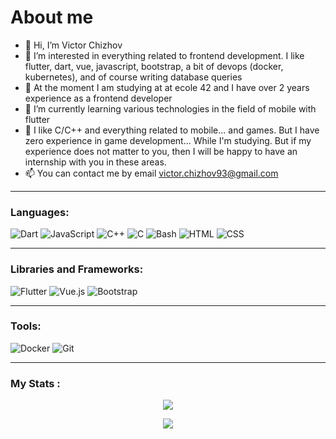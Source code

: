 <!--
**chizhovvictor/chizhovvictor** is a ✨ _special_ ✨ repository because its `README.md` (this file) appears on your GitHub profile.
-->


# About me
- 👋 Hi, I’m Victor Chizhov
- 👀 I’m interested in everything related to frontend development. I like flutter, dart, vue, javascript, bootstrap, a bit of devops (docker, kubernetes), and of course writing database queries
- 🌱 At the moment I am studying at at ecole 42 and I have over 2 years experience as a frontend developer
- 📱 I’m currently learning various technologies in the field of mobile with flutter
- 💞️ I like С/С++ and everything related to mobile... and games. But I have zero experience in game development... While I'm studying. But if my experience does not matter to you, then I will be happy to have an internship with you in these areas.
- 📫 You can contact me by email victor.chizhov93@gmail.com

---

### Languages:

![Dart](https://img.shields.io/badge/dart-%230175C2.svg?style=for-the-badge&logo=dart&logoColor=white)
![JavaScript](https://img.shields.io/badge/javascript-%23323330.svg?style=for-the-badge&logo=javascript&logoColor=%23F7DF1E)
![C++](https://img.shields.io/badge/c++-%2300599C.svg?style=for-the-badge&logo=c%2B%2B&logoColor=white)
![C](https://img.shields.io/badge/c-%230095D5.svg?style=for-the-badge&logo=c&logoColor=white)
![Bash](https://img.shields.io/badge/bash-%23323330.svg?style=for-the-badge&logo=gnubash&logoColor=white)
![HTML](https://img.shields.io/badge/HTML-%23E34F26.svg?style=for-the-badge&logo=html5&logoColor=white)
![CSS](https://img.shields.io/badge/CSS-%231572B6.svg?style=for-the-badge&logo=css3&logoColor=white)


---

### Libraries and Frameworks:

![Flutter](https://img.shields.io/badge/flutter-%2302569B.svg?style=for-the-badge&logo=flutter&logoColor=white)
![Vue.js](https://img.shields.io/badge/vue.js-%234FC08D.svg?style=for-the-badge&logo=vue.js&logoColor=white)
![Bootstrap](https://img.shields.io/badge/bootstrap-%23563D7C.svg?style=for-the-badge&logo=bootstrap&logoColor=white)

---

### Tools:

![Docker](https://img.shields.io/badge/Docker-%232496ED.svg?style=for-the-badge&logo=docker&logoColor=white)
![Git](https://img.shields.io/badge/Git-%23F05032.svg?style=for-the-badge&logo=git&logoColor=white)

---

### My Stats :
<p align=center>
  <img src="http://github-readme-streak-stats.herokuapp.com?user=chizhovvictor&hide_border=true)](https://git.io/streak-stats)">
</p>
<p align=center>
  <img src="https://github-readme-stats.vercel.app/api?username=chizhovvictor">
</p>


